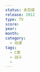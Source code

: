 ```yaml
---
status: 未完成
release: 2012
type: TV
score:
year:
month:
category:
  - 动漫
tags:
  - C类
  - 战斗
  - 
---
```

